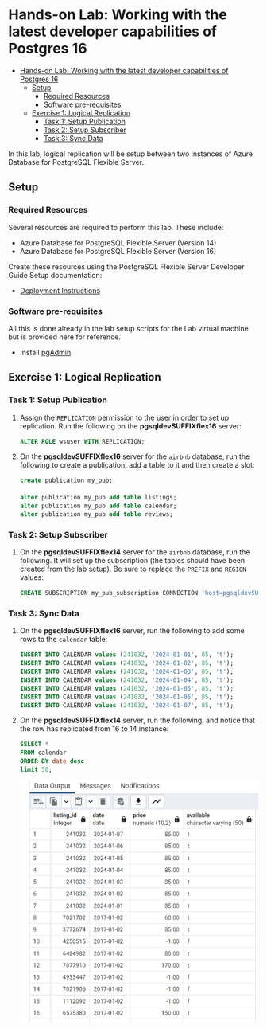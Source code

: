 # Hands-on Lab: Working with the latest developer capabilities of Postgres 16

- [Hands-on Lab: Working with the latest developer capabilities of Postgres 16](#hands-on-lab-working-with-the-latest-developer-capabilities-of-postgres-16)
  - [Setup](#setup)
    - [Required Resources](#required-resources)
    - [Software pre-requisites](#software-pre-requisites)
  - [Exercise 1: Logical Replication](#exercise-1-logical-replication)
    - [Task 1: Setup Publication](#task-1-setup-publication)
    - [Task 2: Setup Subscriber](#task-2-setup-subscriber)
    - [Task 3: Sync Data](#task-3-sync-data)

In this lab, logical replication will be setup between two instances of Azure Database for PostgreSQL Flexible Server.

## Setup

### Required Resources

Several resources are required to perform this lab. These include:

- Azure Database for PostgreSQL Flexible Server (Version 14)
- Azure Database for PostgreSQL Flexible Server (Version 16)

Create these resources using the PostgreSQL Flexible Server Developer Guide Setup documentation:

- [Deployment Instructions](../../../11_03_Setup/00_Template_Deployment_Instructions.md)

### Software pre-requisites

All this is done already in the lab setup scripts for the Lab virtual machine but is provided here for reference.

- Install [pgAdmin](https://www.pgadmin.org/download/)

## Exercise 1: Logical Replication

### Task 1: Setup Publication

1. Assign the `REPLICATION` permission to the user in order to set up replication.  Run the following on the **pgsqldevSUFFIXflex16** server:

    ```sql
    ALTER ROLE wsuser WITH REPLICATION;
    ```

2. On the **pgsqldevSUFFIXflex16** server for the `airbnb` database, run the following to create a publication, add a table to it and then create a slot:

    ```sql
    create publication my_pub;
    
    alter publication my_pub add table listings;
    alter publication my_pub add table calendar;
    alter publication my_pub add table reviews;
    ```

### Task 2: Setup Subscriber

1. On the **pgsqldevSUFFIXflex14** server for the `airbnb` database, run the following.  It will set up the subscription (the tables should have been created from the lab setup). Be sure to replace the `PREFIX` and `REGION` values:

    ```sql
    CREATE SUBSCRIPTION my_pub_subscription CONNECTION 'host=pgsqldevSUFFIXflex16.postgres.database.azure.com port=5432 dbname=airbnb user=wsuser password=Solliance123' PUBLICATION my_pub WITH (copy_data=true, enabled=true, create_slot=true, slot_name='my_pub_slot');
    ```

### Task 3: Sync Data

1. On the **pgsqldevSUFFIXflex16** server, run the following to add some rows to the `calendar` table:

    ```sql
    INSERT INTO CALENDAR values (241032, '2024-01-01', 85, 't');
    INSERT INTO CALENDAR values (241032, '2024-01-02', 85, 't');
    INSERT INTO CALENDAR values (241032, '2024-01-03', 85, 't');
    INSERT INTO CALENDAR values (241032, '2024-01-04', 85, 't');
    INSERT INTO CALENDAR values (241032, '2024-01-05', 85, 't');
    INSERT INTO CALENDAR values (241032, '2024-01-06', 85, 't');
    INSERT INTO CALENDAR values (241032, '2024-01-07', 85, 't');
    ```

2. On the **pgsqldevSUFFIXflex14** server, run the following, and notice that the row has replicated from 16 to 14 instance:

    ```sql
    SELECT * 
    FROM calendar
    ORDER BY date desc
    limit 50;
    ```

    ![Results showing the data is being replicated.](media/02_05_replication.png)
